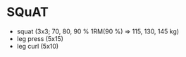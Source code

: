 # SQuAT
* squat (3x3; 70, 80, 90 % 1RM(90 %) => 115, 130, 145 kg)
* leg press (5x15)
* leg curl (5x10)
